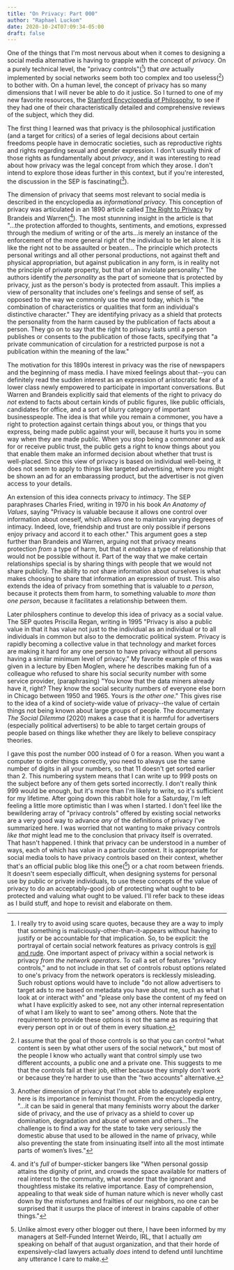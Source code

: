 ```yaml
---
title: "On Privacy: Part 000"
author: "Raphael Luckom"
date: 2020-10-24T07:09:34-05:00
draft: false
---
```


One of the things that I'm most nervous about when it comes to designing
a social media alternative is having to grapple with the concept of _privacy_.
On a purely technical level, the "privacy controls"([^1]) that _are_ actually
implemented by social networks seem both too complex and too useless([^2]) to bother with.
On a human level, the concept of privacy has so many dimensions that I will never
be able to do it justice. So I turned to one of my new favorite resources, the 
[Stanford Encyclopedia of Philosophy](https://plato.stanford.edu/entries/privacy/),
to see if they had one of their characteristically detailed and comprehensive
reviews of the subject, which they did.

The first thing I learned was that privacy is the philosophical justification
(and a target for critics) of a series of legal decisions about certain freedoms
people have in democratic societies, such as reproductive rights and rights regarding sexual
and gender expression. I don't usually think of those rights as fundamentally about
_privacy_, and it was interesting to read about how privacy was the legal concept from which
they arose. I don't intend to explore those ideas further in this context, but if you're
interested, the discussion in the SEP is fascinating([^3]).

The dimension of privacy that seems most relevant to social media is described in the
encyclopedia as _informational privacy_. This conception of privacy was articulated
in an 1890 article called [The Right to Privacy](https://www.jstor.org/stable/1321160)
by Brandeis and Warren([^4]). The most stunnning insight in the article is that "...the
protection afforded to thoughts, sentiments, and emotions, expressed through the medium of
writing or of the arts...is merely an instance of the enforcement of the more general right
of the individual to be let alone. It is like the right not to be assaulted or beaten...
The principle which protects personal writings and all other personal productions, not against
theft and physical appropriation, but against publication in any form, is in reality not
the principle of private property, but that of an inviolate personality." The authors
identify the _personality_ as the part of someone that is protected by privacy, just as the
person's body is protected from assault. This implies a view of personality that includes
one's feelings and sense of self, as opposed to the way we commonly use the word today,
which is "the combination of characteristics or qualities that form an individual's distinctive character."
They are identifying privacy as a shield that protects the personality from
the harm caused by the publication of facts about a person. They go on to say that the right to privacy
lasts until a person publishes or consents to the publication of those facts, specifying that
"a private communication of circulation for a restricted purpose is not a publication within the meaning of the law."

The motivation for this 1890s interest in privacy was the rise of newspapers and the
beginning of mass media. I have mixed feelings about that--you can definitely read
the sudden interest as an expression of aristocratic fear of a lower class newly
empowered to participate in important conversations. But Warren and Brandeis explicitly 
said that elements of the right to privacy do _not_ extend to facts about certain kinds of public figures,
like public officials, candidates for office, and a sort of blurry category of important 
businesspeople. The idea is that while you remain a commoner, you have a right
to protection against certain things about you, or things that you express, being made
public against your will, because it hurts you in some way when they are made public. 
When you stop being a commoner and ask for or receive public trust, the public gets a
right to know things about you that enable them make an informed decision about whether 
that trust is well-placed. Since this view of privacy is based on individual well-being,
it does not seem to apply to things like targeted advertising, where you might be shown an
ad for an embarassing product, but the advertiser is not given access to your details.

An extension of this idea connects privacy to _intimacy_. The SEP paraphrases
Charles Fried, writing in 1970 in his book _An Anatomy of Values_, saying "Privacy is valuable 
because it allows one control over information about oneself, which allows one 
to maintain varying degrees of intimacy. Indeed, love, friendship and trust are
only possible if persons enjoy privacy and accord it to each other." This argument
goes a step further than Brandeis and Warren, arguing not that privacy means protection
_from_ a type of harm, but that it _enables_ a type of relationship that would not be possible
without it. Part of the way that we make certain relationships special is by sharing
things with people that we would not share publicly. The ability to _not_ share information
about ourselves is what makes choosing to share that information an expression of trust.
This also extends the idea of privacy from something that is valuable to _a person_, because
it protects them from harm, to something valuable to _more than one person_, because it
facilitates a relationship between them.

Later philosphers continue to develop this idea of privacy as a social value. The SEP quotes
Priscilla Regan, writing in 1995 "Privacy is also a public value in that it has value not just 
to the individual as an individual or to all individuals in common but also to the democratic 
political system. Privacy is rapidly becoming a collective value in that technology and market 
forces are making it hard for any one person to have privacy without all persons having a similar 
minimum level of privacy.” My favorite example of this was given in a lecture by Eben Moglen,
where he describes making fun of a colleague who refused to share his social security number
with some service provider, (paraphrasing) "You know that the data miners already have it, right? They know
the social security numbers of everyone else born in Chicago between 1950 and 1965. Yours is _the other one_."
This gives rise to the idea of a kind of society-wide value of privacy--the value of certain things
not being known about large groups of people. The documentary _The Social Dilemma_ (2020)
makes a case that it is harmful for advertisers (especially political advertisers) to be able to
target certain groups of people based on things like whether they are likely to believe
conspiracy theories.

I gave this post the number 000 instead of 0 for a reason. When you want a computer to order things correctly,
you need to always use the same number of digits in all your numbers, so that 11 doesn't get 
sorted earlier than 2. This numbering system means that I can write up to 999 posts on the subject
before any of them gets sorted incorrectly. I don't really think 999 would be enough, but it's more
than I'm likely to write, so it's sufficient for my lifetime. After going down this rabbit hole for a Saturday,
I'm left feeling a little more optimistic than I was when I started. I don't feel like the bewildering
array of "privacy controls" offered by existing social networks are a very good way to advance _any_ of the
definitions of privacy I've summarized here. I was worried that not wanting to make privacy controls _like that_
might lead me to the conclusion that privacy itself is overrated. That hasn't happened. I think that
privacy can be understood in a number of ways, each of which has value in a particular context. It
is appropriate for social media tools to have privacy controls based on their context, whether that's 
an official public blog like this one([^5]) or a chat room between friends. It doesn't seem especially
difficult, when designing systems for personal use by public or private individuals, to use these concepts of the value
of privacy to do an acceptably-good job of protecting what ought to be protected and valuing what ought
to be valued. I'll refer back to these ideas as I build stuff, and hope to revisit and elaborate on them.

[^1]: I really try to avoid using scare quotes, because they are a way to imply that something is maliciously-other-than-it-appears without having to justify or be accountable for that implication. So, to be explicit: the portrayal of certain social network features as privacy controls is [evil and rude](http://www.catb.org/~esr/jargon/html/E/evil-and-rude.html). One important aspect of privacy within a social network is privacy _from the network operators_. To call a set of features "privacy controls," and to not include in that set of controls robust options related to one's privacy from the network operators is recklessly misleading. Such robust options would have to include "do not allow advertisers to target ads to me based on metadata you have about me, such as what I look at or interact with" and "please only base the content of my feed on what I have explicitly asked to see, not any other internal representation of what I am likely to want to see" among others. Note that the requirement to provide these options is not the same as requiring that every person opt in or out of them in every situation.

[^2]: I assume that the goal of those controls is so that you can control "what content is seen by what other users of the social network," but most of the people I know who actually want that control simply use two different accounts, a public one and a private one. This suggests to me that the controls fail at their job, either because they simply don't work or because they're harder to use than the "two accounts" alternative.

[^3]: Another dimension of privacy that I'm not able to adequately explore here is its importance in feminist thought. From the encyclopedia entry, "...it can be said in general that many feminists worry about the darker side of privacy, and the use of privacy as a shield to cover up domination, degradation and abuse of women and others...The challenge is to find a way for the state to take very seriously the domestic abuse that used to be allowed in the name of privacy, while also preventing the state from insinuating itself into all the most intimate parts of women’s lives."

[^4]: and it's _full_ of bumper-sticker bangers like "When personal gossip attains the dignity of print, and crowds the space available for matters of real interest to the community, what wonder that the ignorant and thoughtless mistake its relative importance. Easy of comprehension, appealing to that weak side of human nature which is never wholly cast down by the misfortunes and frailties of our neighbors, no one can be surprised that it usurps the place of interest in brains capable of other things."

[^5]: Unlike almost every other blogger out there, I have been informed by my managers at Self-Funded Internet Weirdo, IRL, that I actually _am_ speaking on behalf of that august organization, and that their horde of expensively-clad lawyers actually _does_ intend to defend until lunchtime any utterance I care to make.
